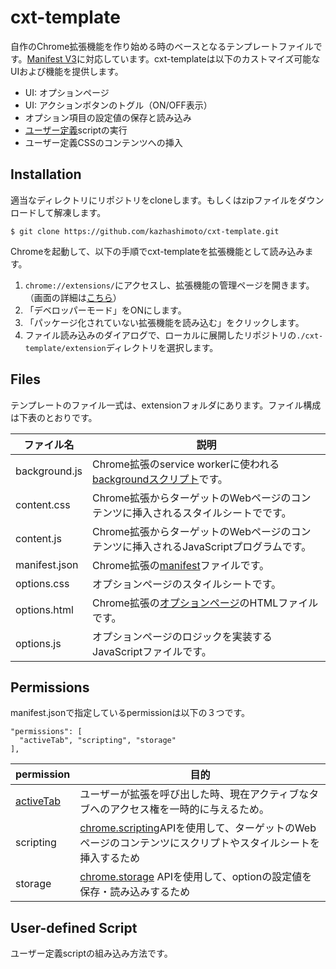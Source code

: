 # cxt-template
自作のChrome拡張機能を作り始める時のベースとなるテンプレートファイルです。[Manifest V3](https://developer.chrome.com/docs/extensions/mv3/intro/)に対応しています。cxt-templateは以下のカストマイズ可能なUIおよび機能を提供します。
- UI: オプションページ
- UI: アクションボタンのトグル（ON/OFF表示）
- オプション項目の設定値の保存と読み込み
- [ユーザー定義](#User-defined-Script)scriptの実行
- ユーザー定義CSSのコンテンツへの挿入

## Installation
適当なディレクトリにリポジトリをcloneします。もしくはzipファイルをダウンロードして解凍します。
```
$ git clone https://github.com/kazhashimoto/cxt-template.git
```

Chromeを起動して、以下の手順でcxt-templateを拡張機能として読み込みます。
1. ```chrome://extensions/```にアクセスし、拡張機能の管理ページを開きます。（画面の詳細は[こちら](https://developer.chrome.com/docs/extensions/mv3/getstarted/)）
1. 「デベロッパーモード」をONにします。
1. 「パッケージ化されていない拡張機能を読み込む」をクリックします。
1. ファイル読み込みのダイアログで、ローカルに展開したリポジトリの```./cxt-template/extension```ディレクトリを選択します。


## Files
テンプレートのファイル一式は、extensionフォルダにあります。ファイル構成は下表のとおりです。

| ファイル名 | 説明 |
| --- | --- |
| background.js | Chrome拡張のservice workerに使われる[backgroundスクリプト](https://developer.chrome.com/docs/extensions/mv3/service_workers/)です。|
| content.css | Chrome拡張からターゲットのWebページのコンテンツに挿入されるスタイルシートでです。 |
| content.js | Chrome拡張からターゲットのWebページのコンテンツに挿入されるJavaScriptプログラムです。 |
| manifest.json | Chrome拡張の[manifest](https://developer.chrome.com/docs/extensions/mv3/manifest/)ファイルです。 |
| options.css | オプションページのスタイルシートです。 |
| options.html | Chrome拡張の[オプションページ](https://developer.chrome.com/docs/extensions/mv3/options/)のHTMLファイルです。 |
| options.js | オプションページのロジックを実装するJavaScriptファイルです。 |

## Permissions
manifest.jsonで指定しているpermissionは以下の３つです。
```
"permissions": [
  "activeTab", "scripting", "storage"
],
```

| permission | 目的
| --- | --- |
| [activeTab](https://developer.chrome.com/docs/extensions/mv3/manifest/activeTab/) | ユーザーが拡張を呼び出した時、現在アクティブなタブへのアクセス権を一時的に与えるため。 |
| scripting | [chrome.scripting]()APIを使用して、ターゲットのWebページのコンテンツにスクリプトやスタイルシートを挿入するため |
| storage | [chrome.storage](https://developer.chrome.com/docs/extensions/reference/storage/) APIを使用して、optionの設定値を保存・読み込みするため　|

## User-defined Script
ユーザー定義scriptの組み込み方法です。
